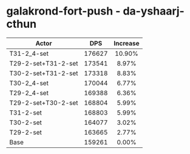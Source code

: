 # galakrond-fort-push - da-yshaarj-cthun
| Actor | DPS | Increase |
|---|:---:|:---:|
|T31-2_4-set|176627|10.90%|
|T29-2-set+T31-2-set|173541|8.97%|
|T30-2-set+T31-2-set|173318|8.83%|
|T30-2_4-set|170044|6.77%|
|T29-2_4-set|169388|6.36%|
|T29-2-set+T30-2-set|168804|5.99%|
|T31-2-set|168803|5.99%|
|T30-2-set|164077|3.02%|
|T29-2-set|163665|2.77%|
|Base|159261|0.00%|
